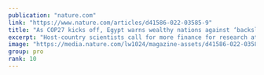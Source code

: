 ```yaml
---
publication: "nature.com"
link: "https://www.nature.com/articles/d41586-022-03585-9"
title: "As COP27 kicks off, Egypt warns wealthy nations against ‘backsliding’"
excerpt: "Host-country scientists call for more finance for research at the start of United Nations climate summit."
image: "https://media.nature.com/lw1024/magazine-assets/d41586-022-03585-9/d41586-022-03585-9_23675110.jpg"
group: pro
rank: 10
---
```

